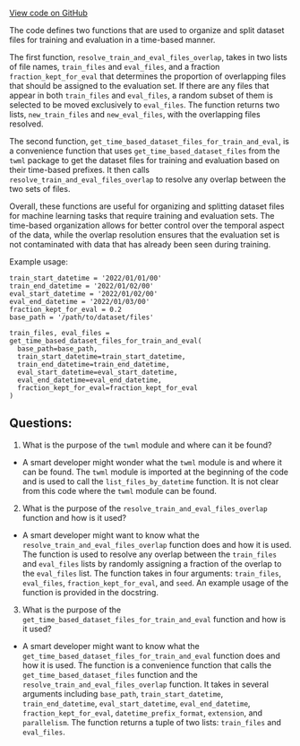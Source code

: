 [View code on GitHub](https://github.com/misbahsy/the-algorithm/twml/twml/contrib/utils/datasets.py)

The code defines two functions that are used to organize and split dataset files for training and evaluation in a time-based manner. 

The first function, `resolve_train_and_eval_files_overlap`, takes in two lists of file names, `train_files` and `eval_files`, and a fraction `fraction_kept_for_eval` that determines the proportion of overlapping files that should be assigned to the evaluation set. If there are any files that appear in both `train_files` and `eval_files`, a random subset of them is selected to be moved exclusively to `eval_files`. The function returns two lists, `new_train_files` and `new_eval_files`, with the overlapping files resolved. 

The second function, `get_time_based_dataset_files_for_train_and_eval`, is a convenience function that uses `get_time_based_dataset_files` from the `twml` package to get the dataset files for training and evaluation based on their time-based prefixes. It then calls `resolve_train_and_eval_files_overlap` to resolve any overlap between the two sets of files. 

Overall, these functions are useful for organizing and splitting dataset files for machine learning tasks that require training and evaluation sets. The time-based organization allows for better control over the temporal aspect of the data, while the overlap resolution ensures that the evaluation set is not contaminated with data that has already been seen during training. 

Example usage:

```
train_start_datetime = '2022/01/01/00'
train_end_datetime = '2022/01/02/00'
eval_start_datetime = '2022/01/02/00'
eval_end_datetime = '2022/01/03/00'
fraction_kept_for_eval = 0.2
base_path = '/path/to/dataset/files'

train_files, eval_files = get_time_based_dataset_files_for_train_and_eval(
  base_path=base_path,
  train_start_datetime=train_start_datetime,
  train_end_datetime=train_end_datetime,
  eval_start_datetime=eval_start_datetime,
  eval_end_datetime=eval_end_datetime,
  fraction_kept_for_eval=fraction_kept_for_eval
)
```
## Questions: 
 1. What is the purpose of the `twml` module and where can it be found?
- A smart developer might wonder what the `twml` module is and where it can be found. The `twml` module is imported at the beginning of the code and is used to call the `list_files_by_datetime` function. It is not clear from this code where the `twml` module can be found.

2. What is the purpose of the `resolve_train_and_eval_files_overlap` function and how is it used?
- A smart developer might want to know what the `resolve_train_and_eval_files_overlap` function does and how it is used. The function is used to resolve any overlap between the `train_files` and `eval_files` lists by randomly assigning a fraction of the overlap to the `eval_files` list. The function takes in four arguments: `train_files`, `eval_files`, `fraction_kept_for_eval`, and `seed`. An example usage of the function is provided in the docstring.

3. What is the purpose of the `get_time_based_dataset_files_for_train_and_eval` function and how is it used?
- A smart developer might want to know what the `get_time_based_dataset_files_for_train_and_eval` function does and how it is used. The function is a convenience function that calls the `get_time_based_dataset_files` function and the `resolve_train_and_eval_files_overlap` function. It takes in several arguments including `base_path`, `train_start_datetime`, `train_end_datetime`, `eval_start_datetime`, `eval_end_datetime`, `fraction_kept_for_eval`, `datetime_prefix_format`, `extension`, and `parallelism`. The function returns a tuple of two lists: `train_files` and `eval_files`.